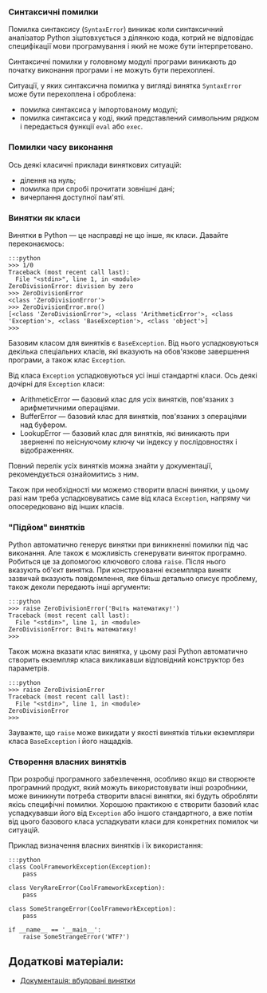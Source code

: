 ### Синтаксичні помилки

Помилка синтаксису (`SyntaxError`) виникає коли синтаксичний аналізатор Python зіштовхується з ділянкою кода, котрий не відповідає специфікації мови програмування і який не може бути інтерпретовано.

Синтаксичні помилки у головному модулі програми виникають до початку виконання програми і не можуть бути перехоплені.

Ситуації, у яких синтаксична помилка у вигляді винятка `SyntaxError` може бути
перехоплена і оброблена:

- помилка синтаксиса у імпортованому модулі;
- помилка синтаксиса у коді, який представлений символьним рядком і передається функції `eval` або `exec`.

### Помилки часу виконання

Ось деякі класичні приклади виняткових ситуацій:

* ділення на нуль;
* помилка при спробі прочитати зовнішні дані;
* вичерпання доступної пам'яті.

### Винятки як класи

Винятки в Python — це насправді не що інше, як класи. Давайте переконаємось:

	:::python
	>>> 1/0
	Traceback (most recent call last):
	  File "<stdin>", line 1, in <module>
	ZeroDivisionError: division by zero
	>>> ZeroDivisionError
	<class 'ZeroDivisionError'>
	>>> ZeroDivisionError.mro()
	[<class 'ZeroDivisionError'>, <class 'ArithmeticError'>, <class 'Exception'>, <class 'BaseException'>, <class 'object'>]
	>>>
	
Базовим класом для винятків є `BaseException`. Від нього успадковуються декілька спеціальних класів, які вказують на обов'язкове завершення програми, а також клас `Exception`. 

Від класа `Exception` успадковуються усі інші стандартні класи. Ось деякі дочірні для `Exception` класи:

* ArithmeticError — базовий клас для усіх винятків, пов'язаних з арифметичними операціями.
* BufferError — базовий клас для винятків, пов'язаних з операціями 
над буфером.
* LookupError — базовий клас для винятків, які виникають при зверненні по неіснуючому ключу чи індексу у послідовностях і відображеннях.

Повний перелік усіх винятків можна знайти у документації, рекомендується ознайомитись з ним.

Також при необхідності ми можемо створити власні винятки, у цьому разі нам треба успадковуватись саме від класа `Exception`, напряму чи опосередковано від інших класів.



### "Підйом" винятків

Python автоматично генерує винятки при виникненні помилки під час виконання. 
Але також є можливість сгенерувати виняток програмно. Робиться це за допомогою ключового слова `raise`. Після нього вказують об'єкт винятка. При конструюванні екземпляра винятк зазвичай вказують повідомлення, яке більш детально описує проблему, також деколи передають інші аргументи:

	:::python
	>>> raise ZeroDivisionError('Вчіть математику!')
	Traceback (most recent call last):
	  File "<stdin>", line 1, in <module>
	ZeroDivisionError: Вчіть математику!
	>>>

Також можна вказати клас винятка, у цьому разі Python автоматично створить екземпляр класа викликавши відповідний конструктор без параметрів. 

	:::python
	>>> raise ZeroDivisionError
	Traceback (most recent call last):
	  File "<stdin>", line 1, in <module>
	ZeroDivisionError
	>>>

Зауважте, що `raise` може викидати у якості винятків тільки екземпляри класа `BaseException` і його нащадків.




### Створення власних винятків

При розробці програмного забезпечення, особливо якщо ви створюєте програмний продукт, який можуть використовувати інші розробники, може виникнути потреба створити власні винятки, які будуть обробляти якісь специфічні помилки. Хорошою практикою є створити базовий клас успадкувавши його від `Exception` або іншого стандартного, а вже потім від цього базового класа успадкувати класи для конкретних помилок чи ситуацій. 

Приклад визначення власних винятків і їх використання:

	:::python
	class CoolFrameworkException(Exception):
		pass
		
	class VeryRareError(CoolFrameworkException):
		pass
		
	class SomeStrangeError(CoolFrameworkException):
		pass
		
	if __name__ == '__main__':
		raise SomeStrangeError('WTF?')




## Додаткові матеріали:

* [Документація: вбудовані винятки](https://docs.python.org/3.6/library/exceptions.html)
	
